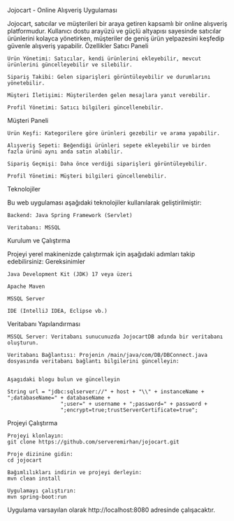 Jojocart - Online Alışveriş Uygulaması

Jojocart, satıcılar ve müşterileri bir araya getiren kapsamlı bir online alışveriş platformudur. Kullanıcı dostu arayüzü ve güçlü altyapısı sayesinde satıcılar ürünlerini kolayca yönetirken, müşteriler de geniş ürün yelpazesini keşfedip güvenle alışveriş yapabilir.
Özellikler
Satıcı Paneli

    Ürün Yönetimi: Satıcılar, kendi ürünlerini ekleyebilir, mevcut ürünlerini güncelleyebilir ve silebilir.

    Sipariş Takibi: Gelen siparişleri görüntüleyebilir ve durumlarını yönetebilir.

    Müşteri İletişimi: Müşterilerden gelen mesajlara yanıt verebilir.

    Profil Yönetimi: Satıcı bilgileri güncellenebilir.

Müşteri Paneli

    Ürün Keşfi: Kategorilere göre ürünleri gezebilir ve arama yapabilir.

    Alışveriş Sepeti: Beğendiği ürünleri sepete ekleyebilir ve birden fazla ürünü aynı anda satın alabilir.

    Sipariş Geçmişi: Daha önce verdiği siparişleri görüntüleyebilir.

    Profil Yönetimi: Müşteri bilgileri güncellenebilir.

Teknolojiler

Bu web uygulaması aşağıdaki teknolojiler kullanılarak geliştirilmiştir:

    Backend: Java Spring Framework (Servlet)

    Veritabanı: MSSQL

Kurulum ve Çalıştırma

Projeyi yerel makinenizde çalıştırmak için aşağıdaki adımları takip edebilirsiniz:
Gereksinimler

    Java Development Kit (JDK) 17 veya üzeri

    Apache Maven

    MSSQL Server

    IDE (IntelliJ IDEA, Eclipse vb.)

Veritabanı Yapılandırması

    MSSQL Server: Veritabanı sunucunuzda JojocartDB adında bir veritabanı oluşturun.

    Veritabanı Bağlantısı: Projenin /main/java/com/DB/DBConnect.java dosyasında veritabanı bağlantı bilgilerini güncelleyin:


    Aşagıdaki blogu bulun ve güncelleyin

    String url = "jdbc:sqlserver://" + host + "\\" + instanceName + ";databaseName=" + databaseName +
                     ";user=" + username + ";password=" + password +
                     ";encrypt=true;trustServerCertificate=true";

Projeyi Çalıştırma

    Projeyi klonlayın:
    git clone https://github.com/serveremirhan/jojocart.git

    Proje dizinine gidin:
    cd jojocart

    Bağımlılıkları indirin ve projeyi derleyin:
    mvn clean install

    Uygulamayı çalıştırın:
    mvn spring-boot:run

Uygulama varsayılan olarak http://localhost:8080 adresinde çalışacaktır.


